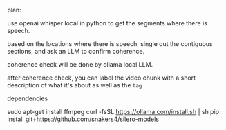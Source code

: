 plan:

use openai whisper local in python to get the segments where there is speech.

based on the locations where there is speech, single out the contiguous sections, and ask an LLM to confirm coherence.

coherence check will be done by ollama local LLM.

after coherence check, you can label the video chunk with a short description of what it's about as well as the `tag`


dependencies

sudo apt-get install ffmpeg
curl -fsSL https://ollama.com/install.sh | sh
pip install git+https://github.com/snakers4/silero-models
